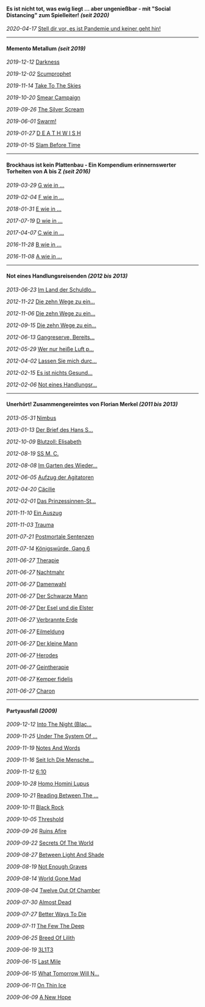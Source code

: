 #### Es ist nicht tot, was ewig liegt ... aber ungenießbar - mit "Social Distancing" zum Spielleiter! _(seit 2020)_

_2020-04-17_ [Stell dir vor, es ist Pandemie und keiner geht hin!](cc-sdv.md)

<hr>

#### Memento Metallum _(seit 2019)_

_2019-12-12_ [Darkness](mm-dns.md)

_2019-12-02_ [Scumprophet](mm-spt.md)

_2019-11-14_ [Take To The Skies](mm-tts.md)

_2019-10-20_ [Smear Campaign](mm-scn.md)

_2019-09-26_ [The Silver Scream](mm-ssm.md)

_2019-06-01_ [Swarm!](mm-swm.md)

_2019-01-27_ [D E A T H W I S H](mm-dwh.md)

_2019-01-15_ [Slam Before Time](mm-sbt.md)

<hr>

#### Brockhaus ist kein Plattenbau - Ein Kompendium erinnernswerter Torheiten von A bis Z _(seit 2016)_

_2019-03-29_ [G wie in ...](bp-gwi.md)

_2019-02-04_ [F wie in ...](bp-fwi.md)

_2018-01-31_ [E wie in ...](bp-ewi.md)

_2017-07-19_ [D wie in ...](bp-dwi.md)

_2017-04-07_ [C wie in ...](bp-cwi.md)

_2016-11-28_ [B wie in ...](bp-bwi.md)

_2016-11-08_ [A wie in ...](bp-awi.md)

<hr>

#### Not eines Handlungsreisenden _(2012 bis 2013)_

_2013-06-23_ [Im Land der Schuldlo...](nh-lds.md)

_2012-11-22_ [Die zehn Wege zu ein...](nh-zwd.md)

_2012-11-06_ [Die zehn Wege zu ein...](nh-zwz.md)

_2012-09-15_ [Die zehn Wege zu ein...](nh-zwe.md)

_2012-06-13_ [Gangreserve, Bereits...](nh-gbn.md)

_2012-05-29_ [Wer nur heiße Luft p...](nh-hlw.md)

_2012-04-02_ [Lassen Sie mich durc...](nh-lmf.md)

_2012-02-15_ [Es ist nichts Gesund...](nh-ngb.md)

_2012-02-06_ [Not eines Handlungsr...](nh-neh.md)

<hr>

#### Unerhört! Zusammengereimtes von Florian Merkel _(2011 bis 2013)_

_2013-05-31_ [Nimbus](uz-nis.md)

_2013-01-13_ [Der Brief des Hans S...](uz-bhs.md)

_2012-10-09_ [Blutzoll: Elisabeth](uz-beh.md)

_2012-08-19_ [SS M. C.](uz-smc.md)

_2012-08-08_ [Im Garten des Wieder...](uz-gdw.md)

_2012-06-05_ [Aufzug der Agitatoren](uz-ada.md)

_2012-04-20_ [Cäcilie](uz-cae.md)

_2012-02-01_ [Das Prinzessinnen-St...](uz-dps.md)

_2011-11-10_ [Ein Auszug](uz-eag.md)

_2011-11-03_ [Trauma](uz-tra.md)

_2011-07-21_ [Postmortale Sentenzen](uz-psn.md)

_2011-07-14_ [Königswürde, Gang 6](uz-kg6.md)

_2011-06-27_ [Therapie](uz-the.md)

_2011-06-27_ [Nachtmahr](uz-nar.md)

_2011-06-27_ [Damenwahl](uz-dal.md)

_2011-06-27_ [Der Schwarze Mann](uz-dsm.md)

_2011-06-27_ [Der Esel und die Elster](uz-eue.md)

_2011-06-27_ [Verbrannte Erde](uz-vee.md)

_2011-06-27_ [Eilmeldung](uz-eig.md)

_2011-06-27_ [Der kleine Mann](uz-dkm.md)

_2011-06-27_ [Herodes](uz-hes.md)

_2011-06-27_ [Geintherapie](uz-gee)

_2011-06-27_ [Kemper fidelis](uz-kfs.md)

_2011-06-27_ [Charon](uz-chn.md)

<hr>

#### Partyausfall _(2009)_

_2009-12-12_ [Into The Night (Blac...](pa-itn.md)

_2009-11-25_ [Under The System Of ...](pa-usm.md)

_2009-11-19_ [Notes And Words](pa-naw.md)

_2009-11-16_ [Seit Ich Die Mensche...](pa-smk.md)

_2009-11-12_ [6:10](pa-610.md)

_2009-10-28_ [Homo Homini Lupus](pa-hhl.md)

_2009-10-21_ [Reading Between The ...](pa-rbf.md)

_2009-10-11_ [Black Rock](pa-brk.md)

_2009-10-05_ [Threshold](pa-thd.md)

_2009-09-26_ [Ruins Afire](pa-rae.md)

_2009-09-22_ [Secrets Of The World](pa-sow.md)

_2009-08-27_ [Between Light And Shade](pa-bls.md)

_2009-08-19_ [Not Enough Graves](pa-neg.md)

_2009-08-14_ [World Gone Mad](pa-wgm.md)

_2009-08-04_ [Twelve Out Of Chamber](pa-toc.md)

_2009-07-30_ [Almost Dead](pa-add.md)

_2009-07-27_ [Better Ways To Die](pa-bwd.md)

_2009-07-11_ [The Few The Deep](pa-ftd.md)

_2009-06-25_ [Breed Of Lilith](pa-bol.md)

_2009-06-19_ [3L1T3](pa-3l3.md)

_2009-06-15_ [Last Mile](pa-lme.md)

_2009-06-15_ [What Tomorrow Will N...](pa-wtb.md)

_2009-06-11_ [On Thin Ice](pa-oti.md)

_2009-06-09_ [A New Hope](pa-anh.md)
